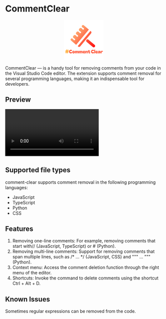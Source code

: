 # CommentClear

<div align=center>

![logo](./assets/icon.png)

</div>

CommentClear — is a handy tool for removing comments from your code in the Visual Studio Code editor. The extension supports comment removal for several programming languages, making it an indispensable tool for developers.

## Preview

![Demo Video](assets/demo.mp4)


## Supported file types

 comment-clear supports comment removal in the following programming languages:

- JavaScript
- TypeScript
- Python
- CSS

## Features

1. Removing one-line comments: For example, removing comments that start with// (JavaScript, TypeScript) or # (Python).
2. Removing multi-line comments: Support for removing comments that span multiple lines, such as /* ... */ (JavaScript, CSS) and """ ... """ (Python).
3. Context menu: Access the comment deletion function through the right menu of the editor.
4. Shortcuts: Invoke the command to delete comments using the shortcut Ctrl + Alt + D.

## Known Issues

Sometimes regular expressions can be removed from the code.
